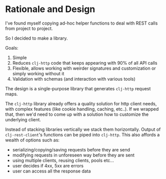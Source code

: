 # Rationale and Design

I've found myself copying ad-hoc helper functions to deal with REST calls from project to project.

So I decided to make a library.

Goals:

1. Simple
2. Reduces `clj-http` code that keeps appearing with 90% of all API calls
3. Flexible, allows working with weirder signatures and customization or simply working without it
4. Validation with schemas (and interaction with various tools)

The design is a single-purpose library that generates `clj-http` request maps.

The `clj-http` library already offers a quality solution for http client needs, with complex features (like cookie handling, caching, etc..).
If we wrapped that, then we'd need to come up with a solution how to customize the underlying client.

Instead of stacking libraries vertically we stack them horizontally. Output of `clj-rest-client`'s functions
can be piped into `clj-http`. This also affords a wealth of options such as:

- serializing/copying/saving requests before they are send
- modifying requests in unforeseen way before they are sent
- using multiple clients, reusing clients, pools etc...
- user decides if 4xx, 5xx are errors
- user can access all the response data

